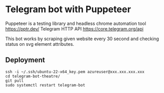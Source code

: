 # Telegram bot with Puppeteer

Puppeteer is a testing library and headless chrome automation tool https://pptr.dev/
Telegram HTTP API https://core.telegram.org/api

This bot works by scraping given website every 30 second and checking status on svg element attributes.

## Deployment

```
ssh -i ~/.ssh/ubuntu-22-x64_key.pem azureuser@xxx.xxx.xxx.xxx
cd telegram-bot-theatre/
git pull
sudo systemctl restart telegram-bot
```
